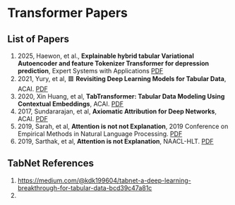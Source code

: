 # Transformer Papers
## List of Papers
1. 2025, Haewon, et al., **Explainable hybrid tabular Variational Autoencoder and feature Tokenizer Transformer for depression prediction**, Expert Systems with Applications <a href="PD_Papers/Transformer-PD/Transformer
/2025_Haewon_Expert Systems with Applications_Explainable hybrid tabular Variational Autoencoder and feature Tokenizer Transformer for depression prediction.pdf">PDF</a>
2. 2021, Yury, et al,  🟥 **Revisiting Deep Learning Models for Tabular Data**, ACAI. <a href="PD_Papers/Transformer-PD/Transformer
/2021_Yorish et al_NeuroIPS_Revisiting Deep Learning Models for Tabular Data.pdf">PDF</a>
3. 2020, Xin Huang, et al, **TabTransformer: Tabular Data Modeling Using Contextual Embeddings**, ACAI. <a href="PD_Papers/Transformer-PD/Transformer
/2020_arXiv_TabTransformer_Tabular_Data_Modeling_Using_Context.pdf">PDF</a>
4. 2017, Sundararajan, et al, **Axiomatic Attribution for Deep Networks**, ACAI. <a href="PD_Papers/Transformer-PD/Transformer
/2017_Sundararajan_ICML_Axiomatic Attribution for Deep Networks.pdf">PDF</a>
5. 2019, Sarah, et al, **Attention is not not Explanation**, 2019 Conference on Empirical Methods in Natural Language Processing. <a href="PD_Papers/Transformer-PD/Transformer
/2019_Sarah_EMNLP_Attention is not not Explanation.pdf">PDF</a>
6. 2019, Sarthak, et al, **Attention is not Explanation**, NAACL-HLT. <a href="PD_Papers/Transformer-PD/Transformer
/2019_Sarthak_NAACL-HLT_Attention is not Explanation.pdf">PDF</a>

## TabNet References
1. https://medium.com/@kdk199604/tabnet-a-deep-learning-breakthrough-for-tabular-data-bcd39c47a81c
2. 



